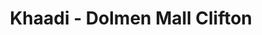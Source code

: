 ---
title: "Khaadi - Dolmen Mall Clifton"
url: /karachi/khaadi-dolmen-mall-clifton/
shop: clothes
---